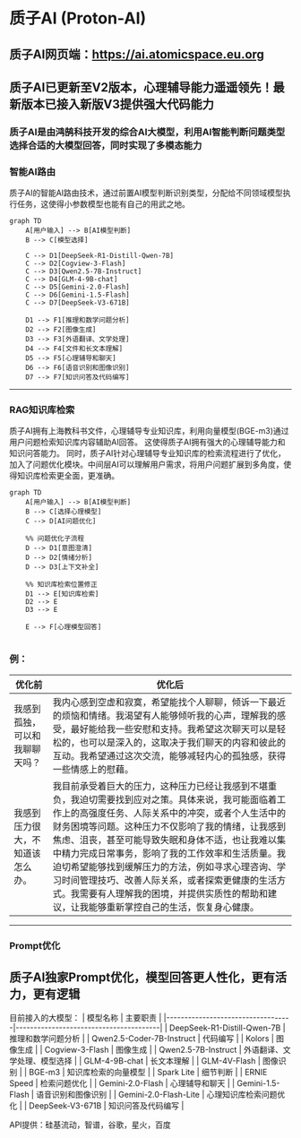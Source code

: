 # 质子AI (Proton-AI)
## 质子AI网页端：https://ai.atomicspace.eu.org
## 质子AI已更新至V2版本，心理辅导能力遥遥领先！最新版本已接入新版V3提供强大代码能力
### 质子AI是由鸿鹄科技开发的综合AI大模型，利用AI智能判断问题类型选择合适的大模型回答，同时实现了多模态能力
### 智能AI路由
质子AI的智能AI路由技术，通过前置AI模型判断识别类型，分配给不同领域模型执行任务，这使得小参数模型也能有自己的用武之地。
```mermaid
graph TD
    A[用户输入] --> B[AI模型判断]
    B --> C[模型选择]
    
    C --> D1[DeepSeek-R1-Distill-Qwen-7B]
    C --> D2[Cogview-3-Flash]
    C --> D3[Qwen2.5-7B-Instruct]
    C --> D4[GLM-4-9B-chat]
    C --> D5[Gemini-2.0-Flash]
    C --> D6[Gemini-1.5-Flash]
    C --> D7[DeepSeek-V3-671B]

    D1 --> F1[推理和数学问题分析]
    D2 --> F2[图像生成]
    D3 --> F3[外语翻译、文学处理]
    D4 --> F4[文件和长文本理解]
    D5 --> F5[心理辅导和聊天]
    D6 --> F6[语音识别和图像识别]
    D7 --> F7[知识问答及代码编写]
```
---
### RAG知识库检索
质子AI拥有上海教科书文件，心理辅导专业知识库，利用向量模型(BGE-m3)通过用户问题检索知识库内容辅助AI回答。
这使得质子AI拥有强大的心理辅导能力和知识问答能力。
同时，质子AI针对心理辅导专业知识库的检索流程进行了优化，加入了问题优化模块。中间层AI可以理解用户需求，将用户问题扩展到多角度，使得知识库检索更全面，更准确。
```mermaid
graph TD
    A[用户输入] --> B[AI模型判断]
    B --> C[选择心理模型]
    C --> D[AI问题优化]
    
    %% 问题优化子流程
    D --> D1[意图澄清]
    D --> D2[情绪分析]
    D --> D3[上下文补全]
    
    %% 知识库检索位置修正
    D1 --> E[知识库检索]
    D2 --> E
    D3 --> E
    
    E --> F[心理模型回答]
    
```
### 例：
| 优化前                       | 优化后                               |
|-----------------------------------|----------------------------------------|
| 我感到孤独，可以和我聊聊天吗？       | 我内心感到空虚和寂寞，希望能找个人聊聊，倾诉一下最近的烦恼和情绪。我渴望有人能够倾听我的心声，理解我的感受，最好能给我一些安慰和支持。我希望这次聊天可以是轻松的，也可以是深入的，这取决于我们聊天的内容和彼此的互动。我希望通过这次交流，能够减轻内心的孤独感，获得一些情感上的慰藉。                      |
| 我感到压力很大，不知道该怎么办。       | 我目前承受着巨大的压力，这种压力已经让我感到不堪重负，我迫切需要找到应对之策。具体来说，我可能面临着工作上的高强度任务、人际关系中的冲突，或者个人生活中的财务困境等问题。这种压力不仅影响了我的情绪，让我感到焦虑、沮丧，甚至可能导致失眠和身体不适，也让我难以集中精力完成日常事务，影响了我的工作效率和生活质量。我迫切希望能够找到缓解压力的方法，例如寻求心理咨询、学习时间管理技巧、改善人际关系，或者探索更健康的生活方式。我需要有人理解我的困境，并提供实质性的帮助和建议，让我能够重新掌控自己的生活，恢复身心健康。                      |
---
### Prompt优化
质子AI独家Prompt优化，模型回答更人性化，更有活力，更有逻辑
---
目前接入的大模型：
| 模型名称                          | 主要职责                               |
|-----------------------------------|----------------------------------------|
| DeepSeek-R1-Distill-Qwen-7B       | 推理和数学问题分析                      |
| Qwen2.5-Coder-7B-Instruct         | 代码编写                               |
| Kolors                            | 图像生成                               |
| Cogview-3-Flash                   | 图像生成                               |
| Qwen2.5-7B-Instruct               | 外语翻译、文学处理、模型选择             |
| GLM-4-9B-chat                     | 长文本理解                             |
| GLM-4V-Flash                      | 图像识别                               |
| BGE-m3                            | 知识库检索的向量模型                    |
| Spark Lite                        | 细节判断                               |
| ERNIE Speed                       | 检索问题优化                           |
| Gemini-2.0-Flash                  | 心理辅导和聊天                         |
| Gemini-1.5-Flash                  | 语音识别和图像识别                     |
| Gemini-2.0-Flash-Lite             | 心理知识库检索问题优化                 |
| DeepSeek-V3-671B                  | 知识问答及代码编写                     |

API提供：硅基流动，智谱，谷歌，星火，百度

